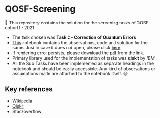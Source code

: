 # QOSF-Screening 
:large_orange_diamond: This repository contains the solution for the screening tasks of QOSF cohort1 - 2021

- The task chosen was **Task 2 - Correction of Quantum Errors**
- [This](https://github.com/TheGupta2012/QOSF-Screening/blob/master/Screening%20Task2%20-%20Detecting%20Errors.ipynb) notebook contains the observations, code and solution for the same. Just in case it does not open, please click [here](https://github.com/TheGupta2012/QOSF-Screening/blob/master/Screening%20Task2%20-%20Detecting%20Errors.pdf)
- If rendering error persists, please download the [pdf](https://github.com/TheGupta2012/QOSF-Screening/blob/master/Screening%20Task2%20-%20Detecting%20Errors.pdf) from the link.
- Primary library used for the implementation of tasks was **qiskit** by *IBM*
- All the Sub Tasks have been implemented as separate headings in the notebook and should be easily accessible. Any kind of observations or assumptions made are attached to the notebook itself. :smiley:

## Key references
- [Wikipedia](https://en.wikipedia.org/wiki/Quantum_error_correction)
- [Qiskit](https://qiskit.org/textbook/ch-quantum-hardware/error-correction-repetition-code.html)
- Stackoverflow 


